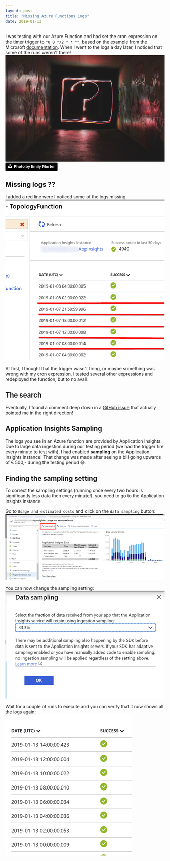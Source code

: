 ```yaml
---
layout: post
title: "Missing Azure Functions Logs"
date: 2019-01-13
---
```


I was testing with our Azure Function and had set the cron expression on the timer trigger to `"0 0 */2 * * *"`, based on the example from the Microsoft [documentation](https://docs.microsoft.com/en-us/azure/azure-functions/functions-bindings-timer#cron-expressions). When I went to the logs a day later, I noticed that some of the runs weren't there!
![](/images/emily-morter-188019-unsplash.jpg)  
<a style="background-color:black;color:white;text-decoration:none;padding:4px 6px;font-family:-apple-system, BlinkMacSystemFont, &quot;San Francisco&quot;, &quot;Helvetica Neue&quot;, Helvetica, Ubuntu, Roboto, Noto, &quot;Segoe UI&quot;, Arial, sans-serif;font-size:12px;font-weight:bold;line-height:1.2;display:inline-block;border-radius:3px" href="https://unsplash.com/@emilymorter?utm_medium=referral&amp;utm_campaign=photographer-credit&amp;utm_content=creditBadge" target="_blank" rel="noopener noreferrer" title="Download free do whatever you want high-resolution photos from Emily Morter"><span style="display:inline-block;padding:2px 3px"><svg xmlns="http://www.w3.org/2000/svg" style="height:12px;width:auto;position:relative;vertical-align:middle;top:-2px;fill:white" viewBox="0 0 32 32"><title>unsplash-logo</title><path d="M10 9V0h12v9H10zm12 5h10v18H0V14h10v9h12v-9z"></path></svg></span><span style="display:inline-block;padding:2px 3px">Photo by Emily Morter</span></a>

## Missing logs ??
I added a red line were I noticed some of the logs missing.
![](/images/20190113_01_Every_2_hours.png)

At first, I thought that the trigger wasn't firing, or maybe something was wrong with my cron expression. I tested several other expressions and redeployed the function, but to no avail. 

## The search
Eventually, I found a comment deep down in a [GitHub issue](https://github.com/Azure/azure-functions-host/issues/1534#issuecomment-427922955) that actually pointed me in the right direction!

## Application Insights Sampling
The logs you see in an Azure function are provided by Application Insights. Due to large data ingestion during our testing period (we had the trigger fire every minute to test with), I had enabled **sampling** on the Application Insights instance! That change was made after seeing a bill going upwards of € 500,- during the testing period 😄. 

## Finding the sampling setting
To correct the sampling settings (running once every two hours is significantly less data then every minute!), you need to go to the Application Insights instance.

Go to `Usage and estimated costs` and click on the `data sampling` button:
![](/images/20190113_03_Settings.png)

You can now change the sampling setting:
![](/images/20190113_02_Sampling.png)

Wait for a couple of runs to execute and you can verify that it now shows all the logs again:  
![](/images/20190113_04_Fixed.png)

